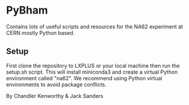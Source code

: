 # PyBham
Contains lots of useful scripts and resources for the NA62 experiment at CERN mostly Python based. 

## Setup
First clone the repository to LXPLUS or your local machine then run the setup.sh script. This will install miniconda3 and create a virtual Python environment called "na62". We recommend using Python virtual environments to avoid package conflicts. 

By Chandler Kenworthy & Jack Sanders
